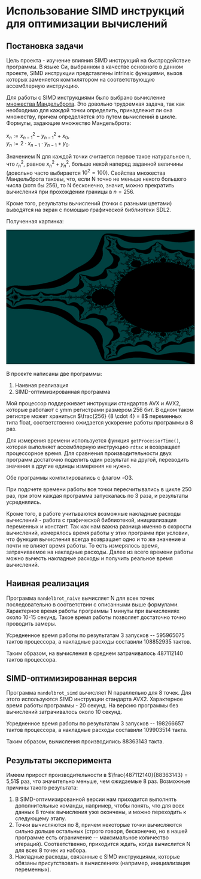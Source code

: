 # Использование SIMD инструкций для оптимизации вычислений

## Постановка задачи

Цель проекта - изучение влияния SIMD инструкций на быстродействие программы. В языке Си, выбранном в качестве основного в данном проекте, SIMD инструкции представлены intrinsic функциями, вызов которых заменяется компилятором на соответствующую ассемблерную инструкцию. 

Для работы с SIMD инструкциями было выбрано вычисление [множества Мандельброта](https://ru.wikipedia.org/wiki/Множество_Мандельброта). Это довольно трудоемкая задача, так как необходимо для каждой точки определить, принадлежит ли она множеству, причем определяется это путем вычислений в цикле. Формулы, задающие множество Мандельброта:

$x_n := x_{n-1}^2 - y_{n-1}^2 + x_0$,         \
$y_n := 2 \cdot x_{n-1} \cdot y_{n-1} + y_0$.

Значением N для каждой точки считается первое такое натуральное n, что $r_n^2$, равное $x_n^2 + y_n^2$, больше некой наперед заданной величины (довольно часто выбирается $10^2 = 100$). Свойства множества Мандельброта таковы, что, если N точно не меньше некого большого числа (хотя бы 256), то N бесконечно, значит, можно прекратить вычисления при прохождении границы в $n = 256$.

Кроме того, результаты вычислений (точки с разными цветами) выводятся на экран с помощью графической библиотеки SDL2.

Полученная картинка:

![Множество Мандельброта](/readme_pics/Mandelbrot.png)

В проекте написаны две программы:
1. Наивная реализация
2. SIMD-оптимизированная программа

Мой процессор поддерживает инструкции стандартов AVX и AVX2, которые работают с ymm регистрами размером 256 бит. В одном таком регистре может храниться $\frac{256} {8 \cdot 4} = 8$ переменных типа float, соответственно ожидается ускорение работы программы в 8 раз.

Для измерения времени используется функция `getProcessorTime()`, которая выполняет ассемблерную инструкцию `rdtsc` и возвращает процессорное время. Для сравнения производительности двух программ достаточно поделить один результат на другой, переводить значения в другие единцы измерения не нужно.

Обе программы компилировались с флагом -O3.

При подсчете времени работы все точки пересчитывались в цикле 250 раз, при этом каждая программа запускалась по 3 раза, и результаты усреднялись.

Кроме того, в работе учитываются возможные накладные расходы вычислений - работа с графической библиотекой, инициализация переменных и констант. Так как нам важна разница именно в скорости вычислений, измерялось время работы у этих программ при условии, что функция вычисления всегда возвращает одно и то же значение и почти не влияет время работы. То есть измерялось время, затрачиваемое на накладные расходы. Далее из всего времени работы можно вычесть накладные расходы и получить реальное время вычислений.

## Наивная реализация

Программа `mandelbrot_naive` вычисляет N для всех точек последовательно в соответствии с описанными выше формулами. Характерное время работы программы 1 минуты при вычислениях около 10-15 секунд. Такое время работы позволяет достаточно точно проводить замеры.

Усредненное время работы по результатам 3 запусков -- 595965075 тактов процессора, а накладные расходы составили 108852935 тактов.

Таким образом, на вычисления в среднем затрачивалось 487112140 тактов процессора.

## SIMD-оптимизированная версия

Программа `mandelbrot_simd` вычисляет N параллельно для 8 точек. Для этого используются SIMD инструкции стандарта AVX2. Характерное время работы программы - 20 секунд. На версию программы без вычислений затрачивалось около 10 секунд.

Усредненное время работы по результатам 3 запусков -- 198266657 тактов процессора, а накладные расходы составили 109903514 такта.

Таким образом, вычисления производились 88363143 такта.

## Результаты эксперимента

Имеем прирост производительности в $\frac{487112140}{88363143} = 5,51$ раз, что значительно меньше, чем ожидаемые $8$ раз. Возможные причины такого результата:

1. В SIMD-оптимизированной версии нам приходится выполнять дополнительные команды, например, чтобы понять, что для всех данных 8 точек вычисления уже окончены, и можно переходить к следующему этапу.
2. Точки вычисляются по 8, причем некоторые точки вычисляются сильно дольше остальных (строго говоря, бесконечно, но в нашей программе есть ограничение -- максимальное количество итераций). Соответственно, приходится ждать, когда вычислится N для всех 8 точек из набора.
3. Накладные расходы, связанные с SIMD инструкциями, которые обязаны присутствовать в вычислениях (например,   инициализация переменных).